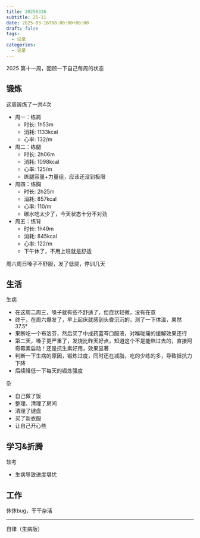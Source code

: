 ```yaml
---
title: 20250316
subtitle: 25-11
date: 2025-03-16T08:00:00+08:00
draft: false
tags:
  - 记录
categories:
  - 记录
---
```


2025 第十一周，回顾一下自己每周的状态

## 锻炼

这周锻炼了一共4次

* 周一：练肩
  * 时长: 1h53m
  * 消耗: 1133kcal
  * 心率: 132/m
* 周二：练腿
  * 时长: 2h06m
  * 消耗: 1098kcal
  * 心率: 125/m
  * 练腿容量+力量组，应该还没到极限
* 周四：练胸
  * 时长: 2h25m
  * 消耗: 857kcal
  * 心率: 110/m
  * 碳水吃太少了，今天状态十分不对劲
* 周五：练背
  * 时长: 1h49m
  * 消耗: 845kcal
  * 心率: 122/m
  * 下午休了，不用上班就是舒适

周六周日嗓子不舒服，发了低烧，停训几天

## 生活

生病

* 在这周二周三，嗓子就有些不舒适了，但症状轻微，没有在意
* 终于，在周六爆发了，早上起床就感到头昏沉沉的，测了一下体温，果然 37.5°
* 果断吃一个布洛芬，然后买了中成药蓝芩口服液，对喉咙痛的缓解效果还行
* 第二天，嗓子更严重了，发烧比昨天好点，知道这个不是能熬过去的，直接阿奇霉素启动！还是抗生素好用，效果显著
* 判断一下生病的原因，锻炼过度，同时还在减脂，吃的少练的多，导致抵抗力下降
* 后续降低一下每天的锻炼强度

杂

* 自己做了饭
* 整理、清理了房间
* 清理了键盘
* 买了新衣服
* 让自己开心些

## 学习&折腾

软考

* 生病导致进度堪忧

## 工作

休休bug，干干杂活

---

自律（生病版）

